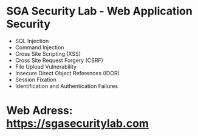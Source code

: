 ﻿# SGA Security Lab - Web Application Security 
 - SQL Injection
 - Command Injection
 - Cross Site Scripting (XSS)
 - Cross Site Request Forgery (CSRF)
 - File Upload Vulnerability
 - Insecure Direct Object References (IDOR)
 - Session Fixation
 - Identification and Authentication Failures
 
# Web Adress: https://sgasecuritylab.com
